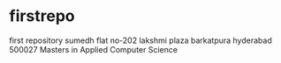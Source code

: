 # firstrepo
first repository
sumedh flat no-202 lakshmi plaza barkatpura hyderabad 500027
Masters in Applied Computer Science
